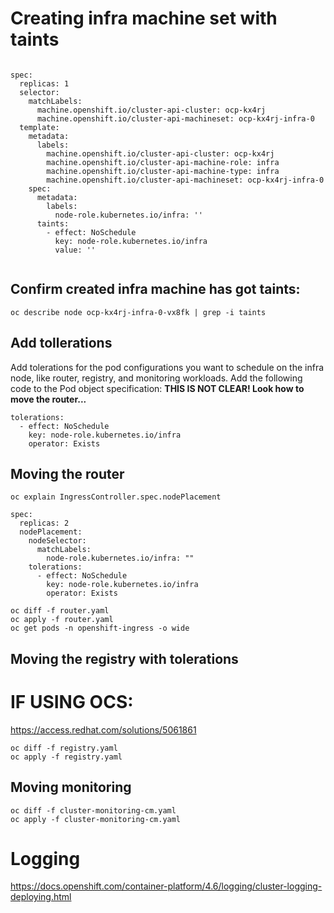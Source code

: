 # Creating infra machine set with taints

```

spec:
  replicas: 1
  selector:
    matchLabels:
      machine.openshift.io/cluster-api-cluster: ocp-kx4rj
      machine.openshift.io/cluster-api-machineset: ocp-kx4rj-infra-0
  template:
    metadata:
      labels:
        machine.openshift.io/cluster-api-cluster: ocp-kx4rj
        machine.openshift.io/cluster-api-machine-role: infra
        machine.openshift.io/cluster-api-machine-type: infra
        machine.openshift.io/cluster-api-machineset: ocp-kx4rj-infra-0
    spec:
      metadata:
        labels:
          node-role.kubernetes.io/infra: ''
      taints:
        - effect: NoSchedule
          key: node-role.kubernetes.io/infra
          value: ''


```

## Confirm created infra machine has got taints:

```
oc describe node ocp-kx4rj-infra-0-vx8fk | grep -i taints
```

## Add tollerations

Add tolerations for the pod configurations you want to schedule on the infra node, like router, registry, and monitoring workloads. Add the following code to the Pod object specification: <b>THIS IS NOT CLEAR! Look how to move the router...</b>

```
tolerations:
  - effect: NoSchedule 
    key: node-role.kubernetes.io/infra 
    operator: Exists 
```

## Moving the router

```
oc explain IngressController.spec.nodePlacement
```

```
spec:
  replicas: 2
  nodePlacement:
    nodeSelector:
      matchLabels:
        node-role.kubernetes.io/infra: ""
    tolerations:
      - effect: NoSchedule 
        key: node-role.kubernetes.io/infra 
        operator: Exists 
```

```
oc diff -f router.yaml
oc apply -f router.yaml
oc get pods -n openshift-ingress -o wide
```

## Moving the registry with tolerations

# IF USING OCS:
https://access.redhat.com/solutions/5061861

```
oc diff -f registry.yaml
oc apply -f registry.yaml
```


## Moving monitoring

```
oc diff -f cluster-monitoring-cm.yaml
oc apply -f cluster-monitoring-cm.yaml
```


# Logging

https://docs.openshift.com/container-platform/4.6/logging/cluster-logging-deploying.html